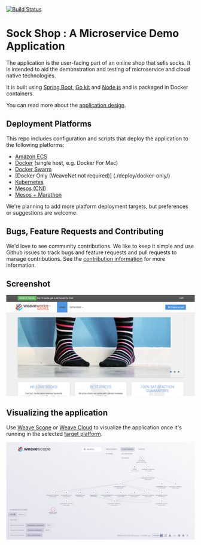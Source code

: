[![Build Status](https://travis-ci.org/weaveworks/microservices-demo.svg?branch=master)](https://travis-ci.org/weaveworks/microservices-demo)

# Sock Shop : A Microservice Demo Application

The application is the user-facing part of an online shop that sells socks. It is intended to aid the demonstration and testing of microservice and cloud native technologies.

It is built using [Spring Boot](http://projects.spring.io/spring-boot/), [Go kit](http://gokit.io) and [Node.js](https://nodejs.org/) and is packaged in Docker containers.

You can read more about the [application design](./docs/design.md).

## Deployment Platforms

This repo includes configuration and scripts that deploy the application to the following platforms:

- [Amazon ECS](./deploy/aws-ecs/)
- [Docker](./deploy/docker-single/) (single host, e.g. Docker For Mac)
- [Docker Swarm](./deploy/docker-swarm/)
- [Docker Only (WeaveNet not required)] (./deploy/docker-only/)
- [Kubernetes](./deploy/kubernetes/)
- [Mesos (CNI)](./deploy/mesos-cni/)
- [Mesos + Marathon](./deploy/mesos-marathon/)

We're planning to add more platform deployment targets, but preferences or suggestions are welcome.

## Bugs, Feature Requests and Contributing

We'd love to see community contributions. We like to keep it simple and use Github issues to track bugs and feature requests and pull requests to manage contributions. See the [contribution information](./docs/contributing.md) for more information.

## Screenshot

![Sock Shop frontend](./docs/images/sockshop-frontend.png)

## Visualizing the application

Use [Weave Scope](http://weave.works/products/weave-scope/) or [Weave Cloud](http://cloud.weave.works/) to visualize the application once it's running in the selected [target platform](./deploy/).

![Sock Shop in Weave Scope](./docs/images/sockshop-scope.png)

## 
